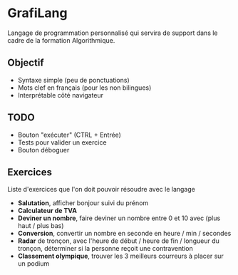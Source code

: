 # GrafiLang

Langage de programmation personnalisé qui servira de support dans le cadre de la formation Algorithmique.

## Objectif

- Syntaxe simple (peu de ponctuations)
- Mots clef en français (pour les non bilingues)
- Interprétable côté navigateur

## TODO 

- Bouton "exécuter" (CTRL + Entrée)
- Tests pour valider un exercice
- Bouton déboguer

## Exercices

Liste d'exercices que l'on doit pouvoir résoudre avec le langage 

- **Salutation**, afficher bonjour suivi du prénom
- **Calculateur de TVA**
- **Deviner un nombre**, faire deviner un nombre entre 0 et 10 avec (plus haut / plus bas) 
- **Conversion**, convertir un nombre en seconde en heure / min / secondes
- **Radar** de tronçon, avec l'heure de début / heure de fin / longueur du tronçon, déterminer si la personne reçoit une contravention 
- **Classement olympique**, trouver les 3 meilleurs courreurs à placer sur un podium
